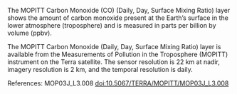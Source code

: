 The MOPITT Carbon Monoxide (CO) (Daily, Day, Surface Mixing Ratio) layer shows the amount of carbon monoxide present at the Earth’s surface in the lower atmosphere (troposphere) and is measured in parts per billion by volume (ppbv).

The MOPITT Carbon Monoxide (Daily, Day, Surface Mixing Ratio) layer is available from the Measurements of Pollution in the Troposphere (MOPITT) instrument on the Terra satellite. The sensor resolution is 22 km at nadir, imagery resolution is 2 km, and the temporal resolution is daily.

References: MOP03J_L3.008 [doi:10.5067/TERRA/MOPITT/MOP03J_L3.008](https://doi.org/10.5067/TERRA/MOPITT/MOP03J_L3.008)
